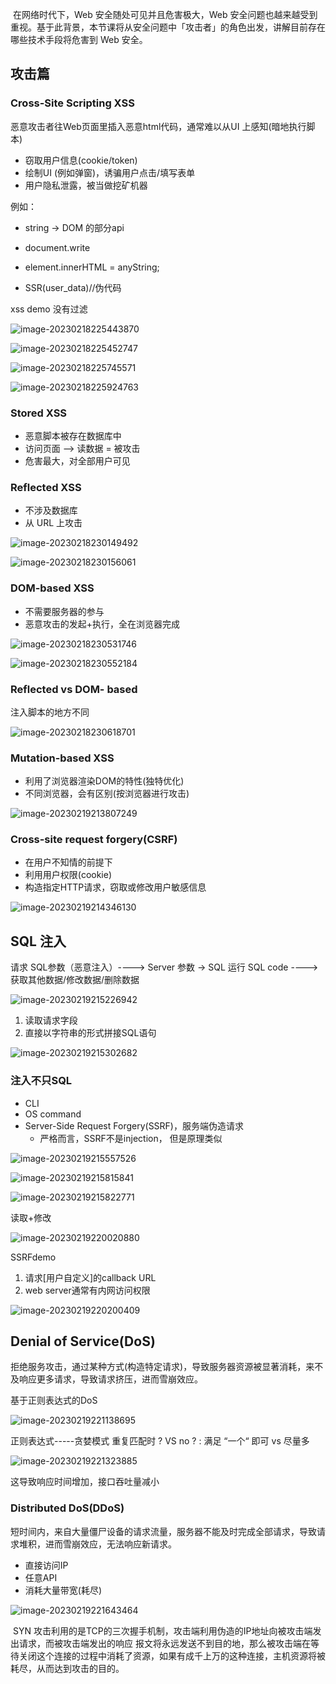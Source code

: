 ​	在网络时代下，Web 安全随处可见并且危害极大，Web 安全问题也越来越受到重视。基于此背景，本节课将从安全问题中「攻击者」的角色出发，讲解目前存在哪些技术手段将危害到 Web 安全。

## 攻击篇

### Cross-Site Scripting  XSS

恶意攻击者往Web页面里插入恶意html代码，通常难以从UI 上感知(暗地执行脚本)

- 窃取用户信息(cookie/token)
- 绘制UI (例如弹窗)，诱骗用户点击/填写表单
- 用户隐私泄露，被当做挖矿机器


例如：

- string -> DOM 的部分api

- document.write

- element.innerHTML = anyString;

- SSR(user_data)//伪代码

xss demo 没有过滤

![image-20230218225443870](img/攻击篇.assets/image-20230218225443870.png)

![image-20230218225452747](img/攻击篇.assets/image-20230218225452747.png)

![image-20230218225745571](img/攻击篇.assets/image-20230218225745571.png)

![image-20230218225924763](img/攻击篇.assets/image-20230218225924763.png)



### Stored XSS

- 恶意脚本被存在数据库中
- 访问页面 --> 读数据 = 被攻击
- 危害最大，对全部用户可见

### Reflected XSS

- 不涉及数据库
- 从 URL 上攻击

![image-20230218230149492](img/攻击篇.assets/image-20230218230149492.png)

![image-20230218230156061](img/攻击篇.assets/image-20230218230156061.png)

### DOM-based XSS

- 不需要服务器的参与
- 恶意攻击的发起+执行，全在浏览器完成

![image-20230218230531746](img/攻击篇.assets/image-20230218230531746.png)

![image-20230218230552184](img/攻击篇.assets/image-20230218230552184.png)

### Reflected vs DOM- based

注入脚本的地方不同

![image-20230218230618701](img/攻击篇.assets/image-20230218230618701.png)

### Mutation-based XSS

- 利用了浏览器渲染DOM的特性(独特优化)
- 不同浏览器，会有区别(按浏览器进行攻击)

![image-20230219213807249](img/攻击篇.assets/image-20230219213807249.png)

### Cross-site request forgery(CSRF)

- 在用户不知情的前提下
- 利用用户权限(cookie)
- 构造指定HTTP请求，窃取或修改用户敏感信息

![image-20230219214346130](img/攻击篇.assets/image-20230219214346130.png)

## SQL 注入

请求 SQL参数（恶意注入）----> Server  参数 -> SQL  运行 SQL code ----> 获取其他数据/修改数据/删除数据

![image-20230219215226942](img/攻击篇.assets/image-20230219215226942.png)

1. 读取请求字段
2. 直接以字符串的形式拼接SQL语句

![image-20230219215302682](img/攻击篇.assets/image-20230219215302682.png)

### 注入不只SQL

- CLI
- OS command
- Server-Side Request Forgery(SSRF)，服务端伪造请求
  - 严格而言，SSRF不是injection， 但是原理类似

![image-20230219215557526](img/攻击篇.assets/image-20230219215557526.png)

![image-20230219215815841](img/攻击篇.assets/image-20230219215815841.png)

![image-20230219215822771](img/攻击篇.assets/image-20230219215822771.png)

读取+修改

![image-20230219220020880](img/攻击篇.assets/image-20230219220020880.png)

SSRFdemo

1. 请求[用户自定义]的callback URL
2. web server通常有内网访问权限

![image-20230219220200409](img/攻击篇.assets/image-20230219220200409.png)

## Denial of Service(DoS)

拒绝服务攻击，通过某种方式(构造特定请求)，导致服务器资源被显著消耗，来不及响应更多请求，导致请求挤压，进而雪崩效应。

 基于正则表达式的DoS

![image-20230219221138695](img/攻击篇.assets/image-20230219221138695.png)

正则表达式-----贪婪模式
重复匹配时  ?  VS  no ?   :  满足 “一个“ 即可 vs 尽量多

![image-20230219221323885](img/攻击篇.assets/image-20230219221323885.png)

这导致响应时间增加，接口吞吐量减小

### Distributed DoS(DDoS)

短时间内，来自大量僵尸设备的请求流量，服务器不能及时完成全部请求，导致请求堆积，进而雪崩效应，无法响应新请求。

- 直接访问IP
- 任意API
- 消耗大量带宽(耗尽)

![image-20230219221643464](img/攻击篇.assets/image-20230219221643464.png)

​	SYN 攻击利用的是TCP的三次握手机制，攻击端利用伪造的IP地址向被攻击端发出请求，而被攻击端发出的响应 报文将永远发送不到目的地，那么被攻击端在等待关闭这个连接的过程中消耗了资源，如果有成千上万的这种连接，主机资源将被耗尽，从而达到攻击的目的。